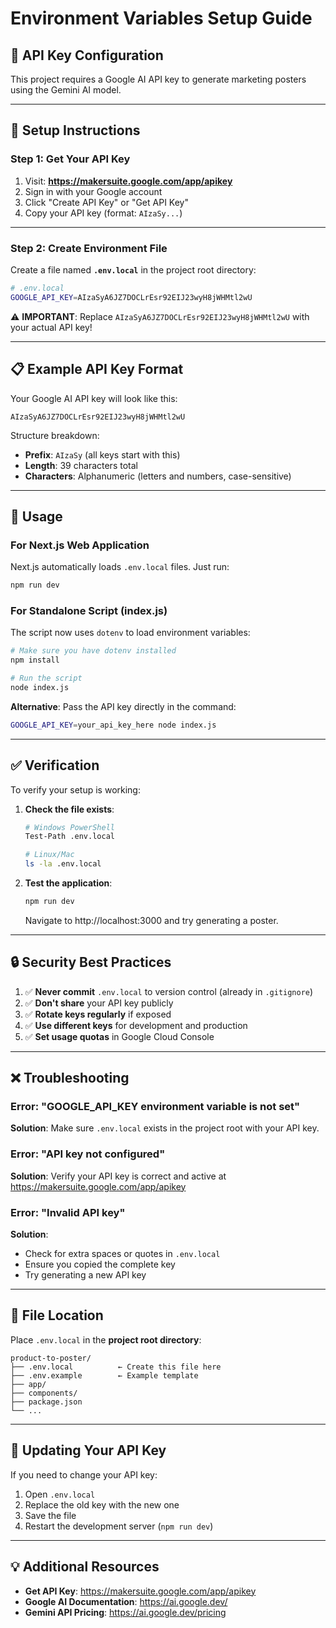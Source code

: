 # Environment Variables Setup Guide

## 🔐 API Key Configuration

This project requires a Google AI API key to generate marketing posters using the Gemini AI model.

---

## 📝 Setup Instructions

### Step 1: Get Your API Key

1. Visit: **https://makersuite.google.com/app/apikey**
2. Sign in with your Google account
3. Click "Create API Key" or "Get API Key"
4. Copy your API key (format: `AIzaSy...`)

---

### Step 2: Create Environment File

Create a file named **`.env.local`** in the project root directory:

```bash
# .env.local
GOOGLE_API_KEY=AIzaSyA6JZ7DOCLrEsr92EIJ23wyH8jWHMtl2wU
```

⚠️ **IMPORTANT**: Replace `AIzaSyA6JZ7DOCLrEsr92EIJ23wyH8jWHMtl2wU` with your actual API key!

---

## 📋 Example API Key Format

Your Google AI API key will look like this:

```
AIzaSyA6JZ7DOCLrEsr92EIJ23wyH8jWHMtl2wU
```

Structure breakdown:
- **Prefix**: `AIzaSy` (all keys start with this)
- **Length**: 39 characters total
- **Characters**: Alphanumeric (letters and numbers, case-sensitive)

---

## 🚀 Usage

### For Next.js Web Application

Next.js automatically loads `.env.local` files. Just run:

```bash
npm run dev
```

### For Standalone Script (index.js)

The script now uses `dotenv` to load environment variables:

```bash
# Make sure you have dotenv installed
npm install

# Run the script
node index.js
```

**Alternative**: Pass the API key directly in the command:

```bash
GOOGLE_API_KEY=your_api_key_here node index.js
```

---

## ✅ Verification

To verify your setup is working:

1. **Check the file exists**:
   ```bash
   # Windows PowerShell
   Test-Path .env.local
   
   # Linux/Mac
   ls -la .env.local
   ```

2. **Test the application**:
   ```bash
   npm run dev
   ```
   Navigate to http://localhost:3000 and try generating a poster.

---

## 🔒 Security Best Practices

1. ✅ **Never commit** `.env.local` to version control (already in `.gitignore`)
2. ✅ **Don't share** your API key publicly
3. ✅ **Rotate keys regularly** if exposed
4. ✅ **Use different keys** for development and production
5. ✅ **Set usage quotas** in Google Cloud Console

---

## ❌ Troubleshooting

### Error: "GOOGLE_API_KEY environment variable is not set"

**Solution**: Make sure `.env.local` exists in the project root with your API key.

### Error: "API key not configured" 

**Solution**: Verify your API key is correct and active at https://makersuite.google.com/app/apikey

### Error: "Invalid API key"

**Solution**: 
- Check for extra spaces or quotes in `.env.local`
- Ensure you copied the complete key
- Try generating a new API key

---

## 📁 File Location

Place `.env.local` in the **project root directory**:

```
product-to-poster/
├── .env.local          ← Create this file here
├── .env.example        ← Example template
├── app/
├── components/
├── package.json
└── ...
```

---

## 🔄 Updating Your API Key

If you need to change your API key:

1. Open `.env.local`
2. Replace the old key with the new one
3. Save the file
4. Restart the development server (`npm run dev`)

---

## 💡 Additional Resources

- **Get API Key**: https://makersuite.google.com/app/apikey
- **Google AI Documentation**: https://ai.google.dev/
- **Gemini API Pricing**: https://ai.google.dev/pricing



